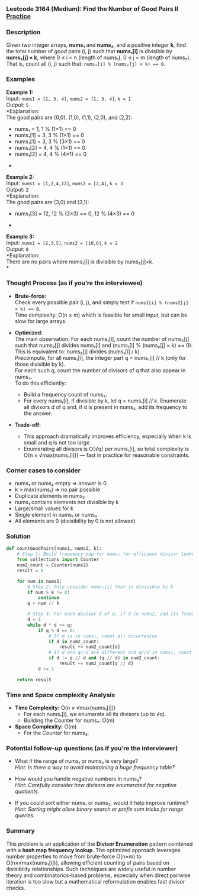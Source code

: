 ### Leetcode 3164 (Medium): Find the Number of Good Pairs II [Practice](https://leetcode.com/problems/find-the-number-of-good-pairs-ii)

### Description  
Given two integer arrays, **nums₁** and **nums₂**, and a positive integer **k**, find the total number of *good* pairs (i, j) such that **nums₁[i]** is divisible by **nums₂[j] × k**, where 0 ≤ i < n (length of nums₁), 0 ≤ j < m (length of nums₂).  
That is, count all (i, j) such that: `nums₁[i] % (nums₂[j] × k) == 0`.

### Examples  

**Example 1:**  
Input: `nums1 = [1, 3, 4]`, `nums2 = [1, 3, 4]`, `k = 1`  
Output: `5`  
*Explanation:  
The good pairs are (0,0), (1,0), (1,1), (2,0), and (2,2):  
- nums₁ = 1, 1 % (1×1) == 0  
- nums₁[1] = 3, 3 % (1×1) == 0  
- nums₁[1] = 3, 3 % (3×1) == 0  
- nums₁[2] = 4, 4 % (1×1) == 0  
- nums₁[2] = 4, 4 % (4×1) == 0  
*

**Example 2:**  
Input: `nums1 = [1,2,4,12]`, `nums2 = [2,4]`, `k = 3`  
Output: `2`  
*Explanation:  
The good pairs are (3,0) and (3,1):  
- nums₁[3] = 12, 12 % (2×3) == 0, 12 % (4×3) == 0  
*

**Example 3:**  
Input: `nums1 = [2,3,5]`, `nums2 = [10,6]`, `k = 2`  
Output: `0`  
*Explanation:  
There are no pairs where nums₁[i] is divisible by nums₂[j]×k.  
*

### Thought Process (as if you’re the interviewee)  
- **Brute-force:**  
  Check every possible pair (i, j), and simply test if `nums1[i] % (nums2[j] × k) == 0`.  
  Time complexity: O(n × m) which is feasible for small input, but can be slow for large arrays.

- **Optimized:**  
  The main observation: For each nums₁[i], count the number of nums₂[j] such that nums₂[j] divides nums₁[i] and (nums₁[i] % (nums₂[j] × k) == 0).  
  This is equivalent to: nums₂[j] divides (nums₁[i] / k).  
  Precompute, for all nums₁[i], the integer part q = nums₁[i] // k (only for those divisible by k).  
  For each such q, count the number of divisors of q that also appear in nums₂.  
  To do this efficiently:
    - Build a frequency count of nums₂.
    - For every nums₁[i], if divisible by k, let q = nums₁[i] // k. Enumerate all divisors d of q and, if d is present in nums₂, add its frequency to the answer.

- **Trade-off:**  
  - This approach dramatically improves efficiency, especially when k is small and q is not too large.  
  - Enumerating all divisors is O(√q) per nums₁[i], so total complexity is O(n × √max(nums₁[i])) — fast in practice for reasonable constraints.

### Corner cases to consider  
- nums₁ or nums₂ empty ⇒ answer is 0  
- k > max(nums₁) ⇒ no pair possible  
- Duplicate elements in nums₂  
- nums₁ contains elements not divisible by k  
- Large/small values for k  
- Single element in nums₁ or nums₂  
- All elements are 0 (divisibility by 0 is not allowed)

### Solution

```python
def countGoodPairs(nums1, nums2, k):
    # Step 1: Build frequency map for nums₂ for efficient divisor lookup.
    from collections import Counter
    num2_count = Counter(nums2)
    result = 0

    for num in nums1:
        # Step 2: Only consider nums₁[i] that is divisible by k
        if num % k != 0:
            continue
        q = num // k

        # Step 3: For each divisor d of q, if d in nums2, add its frequency.
        d = 1
        while d * d <= q:
            if q % d == 0:
                # If d is in nums₂, count all occurrences
                if d in num2_count:
                    result += num2_count[d]
                # If d and q//d are different and q//d in nums₂, count these as well
                if d != q // d and (q // d) in num2_count:
                    result += num2_count[q // d]
            d += 1

    return result
```

### Time and Space complexity Analysis  

- **Time Complexity:** O(n × √max(nums₁[i]))  
  - For each nums₁[i], we enumerate all its divisors (up to √q).
  - Building the Counter for nums₂: O(m)
- **Space Complexity:** O(m)  
  - For the Counter for nums₂.

### Potential follow-up questions (as if you’re the interviewer)  

- What if the range of nums₁ or nums₂ is very large?  
  *Hint: Is there a way to avoid maintaining a huge frequency table?*

- How would you handle negative numbers in nums₂?  
  *Hint: Carefully consider how divisors are enumerated for negative quotients.*

- If you could sort either nums₁ or nums₂, would it help improve runtime?  
  *Hint: Sorting might allow binary search or prefix sum tricks for range queries.*

### Summary
This problem is an application of the **Divisor Enumeration** pattern combined with a **hash map frequency lookup**. The optimized approach leverages number properties to move from brute-force O(n×m) to O(n×√max(nums₁[i])), allowing efficient counting of pairs based on divisibility relationships. Such techniques are widely useful in number theory and combinatorics-based problems, especially when direct pairwise iteration is too slow but a mathematical reformulation enables fast divisor checks.